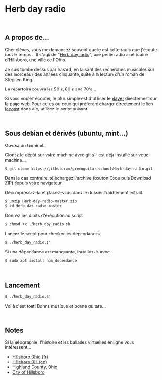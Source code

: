 
# Herb day radio

<br/>

## A propos de...

Cher élèves, vous me demandez souvent quelle est cette radio que j'écoute tout le temps...
Il s'agit de "[Herb day radio](https://herbdayradio.com/)", une petite radio américaine d'Hillsboro, une ville de l'Ohio.

Je suis tombé dessus par hasard, en faisant des recherches musicales sur des morceaux des années cinquante, suite à la lecture d'un roman de Stephen King.

Le répertoire couvre les 50's, 60's and 70's...

Si vous voulez écouter, le plus simple est d'utiliser le [player](http://live.mystreamplayer.com/herbday) directement sur la page web.
Pour celles ou ceux qui préfèrent charger directement le lien [Icecast](https://fr.wikipedia.org/wiki/Icecast) dans Vlc, utilisez le script suivant.

<br/>

## Sous debian et dérivés (ubuntu, mint...)

Ouvrez un terminal.

Clonez le dépôt sur votre machine avec git s'il est déjà installé sur votre machine...

```bash
$ git clone https://github.com/greenguitar-school/Herb-day-radio.git
```

Dans le cas contraire, téléchargez l'archive (bouton Code puis Download ZIP) depuis votre navigateur.

Décompressez-la et placez-vous dans le dossier fraîchement extrait.
```bash
$ unzip Herb-day-radio-master.zip
$ cd Herb-day-radio-master
```

Donnez les droits d'exécution au script

```bash
$ chmod +x ./herb_day_radio.sh
```

Lancez le script pour checker les dépendances

```bash
$ ./herb_day_radio.sh
```

Si une dépendance est manquante, installez-la avec

```bash
$ sudo apt install nom_dependance
```

<br/>

## Lancement

```bash
$ ./herb_day_radio.sh
```

Voilà c'est tout! Bonne musique et bonne guitare...

<br/>

## Notes

Si la géographie, l'histoire et les ballades virtuelles en ligne vous intéressent...

* [Hillsboro Ohio (fr)](https://fr.wikipedia.org/wiki/Hillsboro_(Ohio))
* [Hillsboro OH (en)](https://en.wikipedia.org/wiki/Hillsboro,_Ohio)
* [Highland County, Ohio](https://en.wikipedia.org/wiki/Highland_County,_Ohio)
* [City of Hillsboro](https://www.hillsboroohio.net/)

